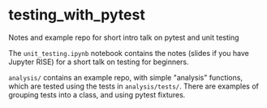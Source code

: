 # testing_with_pytest
Notes and example repo for short intro talk on pytest and unit testing

The `unit_testing.ipynb` notebook contains the notes (slides if you have Jupyter RISE) for a short talk on testing for beginners.

`analysis/` contains an example repo, with simple "analysis" functions, which are tested using the tests in `analysis/tests/`. There are examples of grouping tests into a class, and using pytest fixtures.

